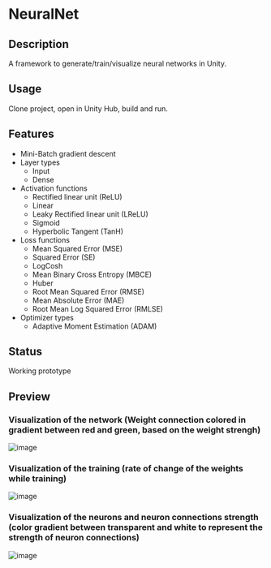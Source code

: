 # NeuralNet
## Description
A framework to generate/train/visualize neural networks in Unity.

## Usage
Clone project, open in Unity Hub, build and run.

## Features
- Mini-Batch gradient descent
- Layer types
  - Input
  - Dense
- Activation functions
  - Rectified linear unit (ReLU)
  - Linear
  - Leaky Rectified linear unit (LReLU)
  - Sigmoid
  - Hyperbolic Tangent (TanH)
- Loss functions
  - Mean Squared Error (MSE)
  - Squared Error (SE)
  - LogCosh
  - Mean Binary Cross Entropy (MBCE)
  - Huber
  - Root Mean Squared Error (RMSE)
  - Mean Absolute Error (MAE)
  - Root Mean Log Squared Error (RMLSE)
- Optimizer types
  - Adaptive Moment Estimation (ADAM)

## Status
Working prototype

## Preview
### Visualization of the network (Weight connection colored in gradient between red and green, based on the weight strengh)
![image](https://github.com/user-attachments/assets/94a70566-9fc3-410e-b950-ac5f39f21539)

### Visualization of the training (rate of change of the weights while training)
![image](https://github.com/user-attachments/assets/afdfaf8b-ceb8-44c7-b563-8e0990028baf)

### Visualization of the neurons and neuron connections strength (color gradient between transparent and white to represent the strength of neuron connections)
![image](https://github.com/user-attachments/assets/9788c433-a284-413e-bc17-43f75022e19e)

